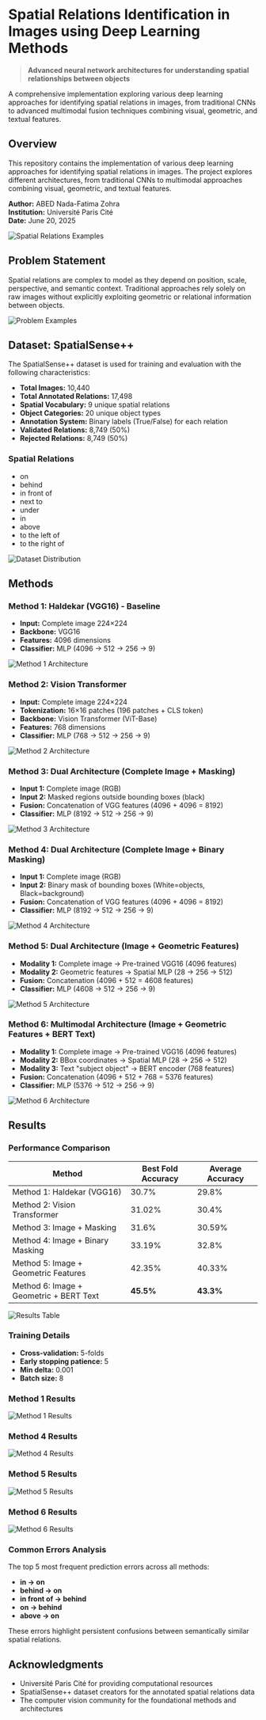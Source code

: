 # Spatial Relations Identification in Images using Deep Learning Methods

> **Advanced neural network architectures for understanding spatial relationships between objects**

A comprehensive implementation exploring various deep learning approaches for identifying spatial relations in images, from traditional CNNs to advanced multimodal fusion techniques combining visual, geometric, and textual features.

## Overview

This repository contains the implementation of various deep learning approaches for identifying spatial relations in images. The project explores different architectures, from traditional CNNs to multimodal approaches combining visual, geometric, and textual features.

**Author:** ABED Nada-Fatima Zohra  
**Institution:** Université Paris Cité  
**Date:** June 20, 2025

<!-- Replace with slide 3 showing examples of spatial relations -->
![Spatial Relations Examples](./images/spatial_relations_examples.png)

## Problem Statement

Spatial relations are complex to model as they depend on position, scale, perspective, and semantic context. Traditional approaches rely solely on raw images without explicitly exploiting geometric or relational information between objects.

<!-- Replace with slide 4 showing the problem examples with correct/incorrect predictions -->
![Problem Examples](./images/problem_examples.png)

## Dataset: SpatialSense++

The SpatialSense++ dataset is used for training and evaluation with the following characteristics:

- **Total Images:** 10,440
- **Total Annotated Relations:** 17,498
- **Spatial Vocabulary:** 9 unique spatial relations
- **Object Categories:** 20 unique object types
- **Annotation System:** Binary labels (True/False) for each relation
- **Validated Relations:** 8,749 (50%)
- **Rejected Relations:** 8,749 (50%)

### Spatial Relations
- on
- behind  
- in front of
- next to
- under
- in
- above
- to the left of
- to the right of

<!-- Replace with slide 6 showing the pie chart of spatial relations distribution -->
![Dataset Distribution](./images/dataset_distribution.png)

## Methods

### Method 1: Haldekar (VGG16) - Baseline
- **Input:** Complete image 224×224
- **Backbone:** VGG16
- **Features:** 4096 dimensions
- **Classifier:** MLP (4096 → 512 → 256 → 9)

<!-- Replace with slide 7 showing Method 1 architecture diagram -->
![Method 1 Architecture](./images/method1_architecture.png)

### Method 2: Vision Transformer
- **Input:** Complete image 224×224  
- **Tokenization:** 16×16 patches (196 patches + CLS token)
- **Backbone:** Vision Transformer (ViT-Base)
- **Features:** 768 dimensions
- **Classifier:** MLP (768 → 512 → 256 → 9)

<!-- Replace with slide 8 showing Method 2 architecture diagram -->
![Method 2 Architecture](./images/method2_architecture.png)

### Method 3: Dual Architecture (Complete Image + Masking)
- **Input 1:** Complete image (RGB)
- **Input 2:** Masked regions outside bounding boxes (black)
- **Fusion:** Concatenation of VGG features (4096 + 4096 = 8192)
- **Classifier:** MLP (8192 → 512 → 256 → 9)

<!-- Replace with slide 9 showing Method 3 architecture diagram -->
![Method 3 Architecture](./images/method3_architecture.png)

### Method 4: Dual Architecture (Complete Image + Binary Masking)
- **Input 1:** Complete image (RGB)
- **Input 2:** Binary mask of bounding boxes (White=objects, Black=background)
- **Fusion:** Concatenation of VGG features (4096 + 4096 = 8192)
- **Classifier:** MLP (8192 → 512 → 256 → 9)

<!-- Replace with slide 10 showing Method 4 architecture diagram -->
![Method 4 Architecture](./images/method4_architecture.png)

### Method 5: Dual Architecture (Image + Geometric Features)
- **Modality 1:** Complete image → Pre-trained VGG16 (4096 features)
- **Modality 2:** Geometric features → Spatial MLP (28 → 256 → 512)
- **Fusion:** Concatenation (4096 + 512 = 4608 features)
- **Classifier:** MLP (4608 → 512 → 256 → 9)

<!-- Replace with slide 11 showing Method 5 architecture diagram -->
![Method 5 Architecture](./images/method5_architecture.png)

### Method 6: Multimodal Architecture (Image + Geometric Features + BERT Text)
- **Modality 1:** Complete image → Pre-trained VGG16 (4096 features)
- **Modality 2:** BBox coordinates → Spatial MLP (28 → 256 → 512)
- **Modality 3:** Text "subject object" → BERT encoder (768 features)
- **Fusion:** Concatenation (4096 + 512 + 768 = 5376 features)
- **Classifier:** MLP (5376 → 512 → 256 → 9)

<!-- Replace with slide 12 showing Method 6 architecture diagram -->
![Method 6 Architecture](./images/method6_architecture.png)

## Results

### Performance Comparison

| Method | Best Fold Accuracy | Average Accuracy |
|--------|-------------------|------------------|
| Method 1: Haldekar (VGG16) | 30.7% | 29.8% |
| Method 2: Vision Transformer | 31.02% | 30.4% |
| Method 3: Image + Masking | 31.6% | 30.59% |
| Method 4: Image + Binary Masking | 33.19% | 32.8% |
| Method 5: Image + Geometric Features | 42.35% | 40.33% |
| Method 6: Image + Geometric + BERT Text | **45.5%** | **43.3%** |

<!-- Replace with slide 14 showing the results table -->
![Results Table](./images/results_table.png)

### Training Details
- **Cross-validation:** 5-folds
- **Early stopping patience:** 5
- **Min delta:** 0.001
- **Batch size:** 8

### Method 1 Results
<!-- Replace with slide 13 showing Method 1 loss curves and confusion matrix -->
![Method 1 Results](./images/method1_results.png)

### Method 4 Results  
<!-- Replace with slide 15 showing Method 4 confusion matrix and examples -->
![Method 4 Results](./images/method4_results.png)

### Method 5 Results
<!-- Replace with slide 16 showing Method 5 confusion matrix -->
![Method 5 Results](./images/method5_results.png)

### Method 6 Results
<!-- Replace with slide 17 showing Method 6 confusion matrix and loss curves -->
![Method 6 Results](./images/method6_results.png)

### Common Errors Analysis

The top 5 most frequent prediction errors across all methods:
- **in → on**
- **behind → on** 
- **in front of → behind**
- **on → behind**
- **above → on**

These errors highlight persistent confusions between semantically similar spatial relations.

## Acknowledgments

- Université Paris Cité for providing computational resources
- SpatialSense++ dataset creators for the annotated spatial relations data
- The computer vision community for the foundational methods and architectures
